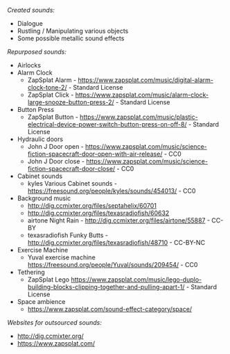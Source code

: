 _Created sounds:_

- Dialogue
- Rustling / Manipulating various objects
- Some possible metallic sound effects

_Repurposed sounds:_

- Airlocks
- Alarm Clock
  - ZapSplat Alarm - https://www.zapsplat.com/music/digital-alarm-clock-tone-2/ - Standard License
  - ZapSplat Click - https://www.zapsplat.com/music/alarm-clock-large-snooze-button-press-2/ - Standard License
- Button Press
  - ZapSplat Button - https://www.zapsplat.com/music/plastic-electrical-device-power-switch-button-press-on-off-8/ - Standard License
- Hydraulic doors
  - John J Door open - https://www.zapsplat.com/music/science-fiction-spacecraft-door-open-with-air-release/ - CC0
  - John J Door close - https://www.zapsplat.com/music/science-fiction-spacecraft-door-close/ - CC0
- Cabinet sounds
  - kyles Various Cabinet sounds - https://freesound.org/people/kyles/sounds/454013/ - CC0
- Background music
  - http://dig.ccmixter.org/files/septahelix/60701
  - http://dig.ccmixter.org/files/texasradiofish/60632
  - airtone Night Rain - http://dig.ccmixter.org/files/airtone/55887 - CC-BY
  - texasradiofish Funky Butts - http://dig.ccmixter.org/files/texasradiofish/48710 - CC-BY-NC
- Exercise Machine
  - Yuval exercise machine https://freesound.org/people/Yuval/sounds/209454/ - CC0
- Tethering
  - ZapSplat Lego https://www.zapsplat.com/music/lego-duplo-building-blocks-clipping-together-and-pulling-apart-1/ - Standard License
- Space ambience
  - https://www.zapsplat.com/sound-effect-category/space/

_Websites for outsourced sounds:_

- http://dig.ccmixter.org/
- https://www.zapsplat.com/
